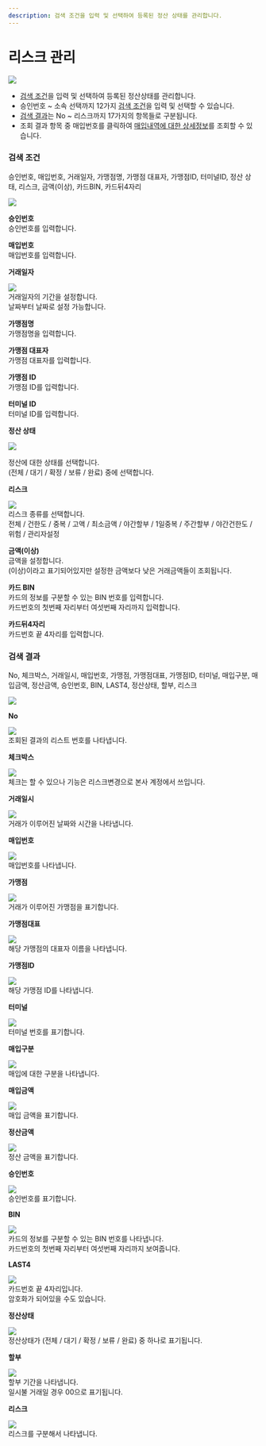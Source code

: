 ```yaml
---
description: 검색 조건을 입력 및 선택하여 등록된 정산 상태를 관리합니다.
---
```


# 리스크 관리

![](../.gitbook/assets/가맹점\_리스크관리.jpeg)

* [검색 조건](undefined-2.md#undefined)을 입력 및 선택하여 등록된 정산상태를 관리합니다.
* 승인번호 \~ 소속 선택까지 12가지 [검색 조건](undefined-2.md#undefined)을 입력 및 선택할 수 있습니다.
* [검색 결과](undefined-2.md#undefined-1)는 No \~ 리스크까지 17가지의 항목들로 구분됩니다.
* 조회 결과 항목 중 매입번호를 클릭하여 [매입내역에 대한 상세정보](undefined-2.md#less-than-greater-than)를 조회할 수 있습니다.

### 검색 조건

승인번호, 매입번호, 거래일자, 가맹점명, 가맹점 대표자, 가맹점ID, 터미널ID, 정산 상태, 리스크, 금액(이상), 카드BIN, 카드뒤4자리

![](../.gitbook/assets/가맹점\_리스크관리\_검색조건.jpeg)

**승인번호**\
승인번호를 입력합니다.



**매입번호**\
매입번호를 입력합니다.



**거래일자**

![](<../.gitbook/assets/가맹점\_리스크관리\_거래일자 (1).jpeg>)\
거래일자의 기간을 설정합니다.\
날짜부터 날짜로 설정 가능합니다.



**가맹점명**\
가맹점명을 입력합니다.



**가맹점 대표자**\
가맹점 대표자를 입력합니다.



**가맹점 ID**\
가맹점 ID를 입력합니다.



**터미널 ID**\
터미널 ID를 입력합니다.



**정산 상태**

![](../.gitbook/assets/대행사\_리스크관리\_정산상태.jpeg)

정산에 대한 상태를 선택합니다.\
(전체 / 대기 / 확정 / 보류 / 완료) 중에 선택합니다.



**리스크**

![](../.gitbook/assets/대행사\_리스크관리\_리스크.jpeg)\
리스크 종류를 선택합니다.\
전체 / 건한도 / 중복 / 고액 / 최소금액 / 야간할부 / 1일중복 / 주간할부 / 야간건한도 / 위험 / 관리자설정



**금액(이상)**\
금액을 설정합니다.\
(이상)이라고 표기되어있지만 설정한 금액보다 낮은 거래금액들이 조회됩니다.



**카드 BIN**\
카드의 정보를 구분할 수 있는 BIN 번호를 입력합니다.\
카드번호의 첫번째 자리부터 여섯번째 자리까지 입력합니다.



**카드뒤4자리**\
카드번호 끝 4자리를 입력합니다.









### 검색 결과

No, 체크박스, 거래일시, 매입번호, 가맹점, 가맹점대표, 가맹점ID, 터미널, 매입구분, 매입금액, 정산금액, 승인번호, BIN, LAST4, 정산상태, 할부, 리스크

![](../.gitbook/assets/대행사\_리스크관리\_검색결과.jpeg)

**No**

![](../.gitbook/assets/대행사\_리스크관리\_no.jpeg)\
조회된 결과의 리스트 번호를 나타냅니다.



**체크박스**

![](../.gitbook/assets/대행사\_리스크관리\_체크박스.jpeg)\
체크는 할 수 있으나 기능은 리스크변경으로 본사 계정에서 쓰입니다.



**거래일시**

![](../.gitbook/assets/대행사\_리스크관리\_거래일시.jpeg)\
거래가 이루어진 날짜와 시간을 나타냅니다.



**매입번호**

![](../.gitbook/assets/Inked대행사\_리스크관리\_매입번호\_LI.jpg)\
매입번호를 나타냅니다.



**가맹점**

![](../.gitbook/assets/Inked대행사\_리스크관리\_가맹점\_LI.jpg)\
거래가 이루어진 가맹점을 표기합니다.



**가맹점대표**

![](../.gitbook/assets/Inked대행사\_리스크관리\_가맹점대표\_LI.jpg)\
해당 가맹점의 대표자 이름을 나타냅니다.



**가맹점ID**

![](../.gitbook/assets/Inked대행사\_리스크관리\_가맹점Id\_LI.jpg)\
해당 가맹점 ID를 나타냅니다.



**터미널**

![](../.gitbook/assets/Inked대행사\_리스크관리\_터미널\_LI.jpg)\
터미널 번호를 표기합니다.



**매입구분**

![](../.gitbook/assets/대행사\_리스크관리\_매입구분.jpeg)\
매입에 대한 구분을 나타냅니다.



**매입금액**

![](../.gitbook/assets/대행사\_리스크관리\_매입금액.jpeg)\
매입 금액을 표기합니다.



**정산금액**

![](../.gitbook/assets/대행사\_리스크관리\_정산금액.jpeg)\
정산 금액을 표기합니다.



**승인번호**

![](../.gitbook/assets/Inked대행사\_리스크관리\_승인번호\_LI.jpg)\
승인번호를 표기합니다.



**BIN**

![](../.gitbook/assets/Inked대행사\_리스크관리\_BIN\_LI.jpg)\
카드의 정보를 구분할 수 있는 BIN 번호를 나타냅니다.\
카드번호의 첫번째 자리부터 여섯번째 자리까지 보여줍니다.



**LAST4**

![](../.gitbook/assets/대행사\_리스크관리\_last4.jpeg)\
카드번호 끝 4자리입니다.\
암호화가 되어있을 수도 있습니다.



**정산상태**

![](../.gitbook/assets/대행사\_리스크관리\_정산상태\(결\).jpeg)\
정산상태가 (전체 / 대기 / 확정 / 보류 / 완료) 중 하나로 표기됩니다.



**할부**

![](../.gitbook/assets/대행사\_리스크관리\_할부.jpeg)\
할부 기간을 나타냅니다.\
일시불 거래일 경우 00으로 표기됩니다.



**리스크**

![](../.gitbook/assets/대행사\_리스크관리\_리스크\(결\).jpeg)\
리스크를 구분해서 나타냅니다.


